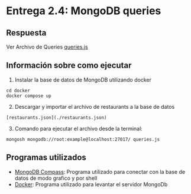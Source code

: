 # Entrega 2.4: MongoDB queries

## Respuesta

Ver Archivo de Queries [queries.js](./queries.js)

## Información sobre como ejecutar

1. Instalar la base de datos de MongoDB utilizando docker
```
cd docker
docker compose up
```
2. Descargar y importar el archivo de restaurants a la base de datos
```
[restaurants.json](./restaurants.json)
```
3. Comando para ejecutar el archivo desde la terminal:
```
mongosh mongodb://root:example@localhost:27017/ queries.js
```

## Programas utilizados
- [MongoDB Compass](https://www.mongodb.com/es/products/compass): Programa utilizado para conectar con la base de datos de modo grafico y por shell
- [Docker](https://www.docker.com/): Programa utilizado para levantar el servidor MongoDb 
